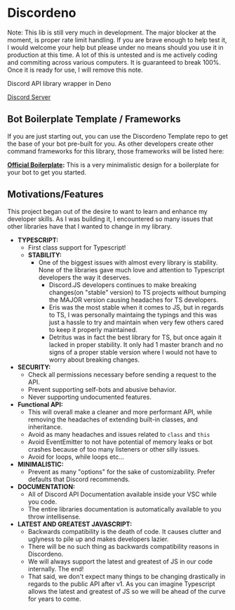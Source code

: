 # Discordeno

Note: This lib is still very much in development. The major blocker at the moment, is proper rate limit handling. If you are brave enough to help test it, I would welcome your help but please under no means should you use it in production at this time. A lot of this is untested and is me actively coding and commiting across various computers. It is guaranteed to break 100%. Once it is ready for use, I will remove this note.

Discord API library wrapper in Deno

[Discord Server](https://discord.gg/J4NqJ72)

## Bot Boilerplate Template / Frameworks

If you are just starting out, you can use the Discordeno Template repo to get the base of your bot pre-built for you. As other developers create other command frameworks for this library, those frameworks will be listed here:

**[Official Boilerplate](https://github.com/Skillz4Killz/Discordeno-bot-template):** This is a very minimalistic design for a boilerplate for your bot to get you started.

## Motivations/Features

This project began out of the desire to want to learn and enhance my developer skills. As I was building it, I encountered so many issues that other libraries have that I wanted to change in my library.

- **TYPESCRIPT:**
  - First class support for Typescript!
  - **STABILITY:**
    - One of the biggest issues with almost every library is stability. None of the libraries gave much love and attention to Typescript developers the way it deserves.
      - Discord.JS developers continues to make breaking changes(on "stable" version) to TS projects without bumping the MAJOR version causing headaches for TS developers.
      - Eris was the most stable when it comes to JS, but in regards to TS, I was personally maintaing the typings and this was just a hassle to try and maintain when very few others cared to keep it properly maintained.
      - Detritus was in fact the best library for TS, but once again it lacked in proper stability. It only had 1 master branch and no signs of a proper stable version where I would not have to worry about breaking changes.
- **SECURITY:**
  - Check all permissions necessary before sending a request to the API.
  - Prevent supporting self-bots and abusive behavior.
  - Never supporting undocumented features.
- **Functional API:**
  - This will overall make a cleaner and more performant API, while removing the headaches of extending built-in classes, and inheritance.
  - Avoid as many headaches and issues related to `class` and `this`
  - Avoid EventEmitter to not have potential of memory leaks or bot crashes because of too many listeners or other silly issues.
  - Avoid for loops, while loops etc...
- **MINIMALISTIC:**
  - Prevent as many "options" for the sake of customizability. Prefer defaults that Discord recommends.
- **DOCUMENTATION:**
  - All of Discord API Documentation available inside your VSC while you code.
  - The entire libraries documentation is automatically available to you throw intellisense.
- **LATEST AND GREATEST JAVASCRIPT:**
  - Backwards compatibility is the death of code. It causes clutter and uglyness to pile up and makes developers lazier.
  - There will be no such thing as backwards compatibility reasons in Discordeno.
  - We will always support the latest and greatest of JS in our code internally. The end!
  - That said, we don't expect many things to be changing drastically in regards to the public API after v1. As you can imagine Typescript allows the latest and greatest of JS so we will be ahead of the curve for years to come.
